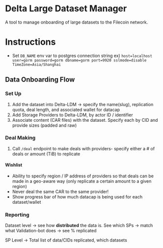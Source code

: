 # Delta Large Dataset Manager

A tool to manage onboarding of large datasets to the Filecoin network. 

# Instructions

- Set `DB_NAME` env var to postgres connection string ex) `host=localhost user=gorm password=gorm dbname=gorm port=9920 sslmode=disable TimeZone=Asia/Shanghai`



## Data Onboarding Flow


### Set Up
1. Add the dataset into Delta-LDM -> specify the name(slug), replication quota, deal length, and associated wallet for datacap
2. Add Storage Providers to Delta-LDM, by actor ID / identifier
3. Associate content (CAR files) with the dataset. Specify each by CID and provide sizes (padded and raw)

### Deal Making
1. Call `/deal` endpoint to make deals with providers- specify either a # of deals or amount (TiB) to replicate



#### Wishlist
- Ability to specify region / IP address of providers so that deals can be made in a geo-aware way (only replicate a certain amount to a given region)
- Never deal the same CAR to the same provider! 
- Show progress bar of how much datacap is being used for each dataset/wallet

### Reporting

Dataset level 
-> see how **distributed** the data is. See which SPs 
-> match what Validation-bot does 
-> see % replicated 

SP Level
-> Total list of data/CIDs replicated, which datasets